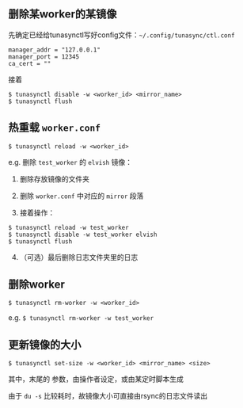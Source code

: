 ## 删除某worker的某镜像

先确定已经给tunasynctl写好config文件：`~/.config/tunasync/ctl.conf`

```
manager_addr = "127.0.0.1"
manager_port = 12345
ca_cert = ""
```

接着

```
$ tunasynctl disable -w <worker_id> <mirror_name>
$ tunasynctl flush
```


## 热重载 `worker.conf`

`$ tunasynctl reload -w <worker_id>`


e.g. 删除 `test_worker` 的 `elvish` 镜像：

1. 删除存放镜像的文件夹

2. 删除 `worker.conf` 中对应的 `mirror` 段落

3. 接着操作：

```
$ tunasynctl reload -w test_worker
$ tunasynctl disable -w test_worker elvish
$ tunasynctl flush
```

4. （可选）最后删除日志文件夹里的日志


## 删除worker

`$ tunasynctl rm-worker -w <worker_id>`

e.g. `$ tunasynctl rm-worker -w test_worker`


## 更新镜像的大小

`$ tunasynctl set-size -w <worker_id> <mirror_name> <size>`

其中，末尾的 <size> 参数，由操作者设定，或由某定时脚本生成

由于 `du -s` 比较耗时，故镜像大小可直接由rsync的日志文件读出
